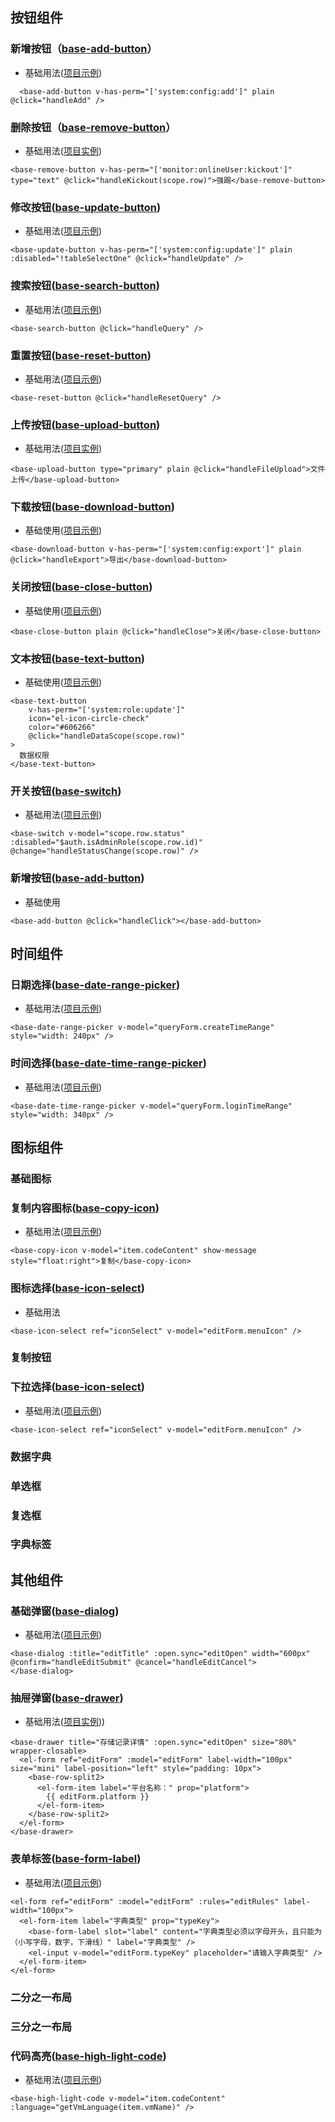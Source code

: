 ## 按钮组件

### 新增按钮（[base-add-button](https://gitee.com/dgxdks/youlan-boot/blob/master/youlan-web/src/framework/components/BaseAddButton.vue)）
* 基础用法([项目示例](https://gitee.com/dgxdks/youlan-boot/blob/master/youlan-web/src/views/system/config/index.vue#L36))
```vue
  <base-add-button v-has-perm="['system:config:add']" plain @click="handleAdd" />
```

### 删除按钮（[base-remove-button](https://sadfasdf/sadfasdf/)）
* 基础用法([项目实例](https://gitee.com/dgxdks/youlan-boot/blob/master/youlan-web/src/views/monitor/online/index.vue#L29))
```vue
<base-remove-button v-has-perm="['monitor:onlineUser:kickout']" type="text" @click="handleKickout(scope.row)">强踢</base-remove-button>
```

### 修改按钮([base-update-button](https://gitee.com/dgxdks/youlan-boot/blob/master/youlan-web/src/framework/components/BaseUpdateButton.vue))
* 基础用法([项目示例](https://gitee.com/dgxdks/youlan-boot/blob/master/youlan-web/src/views/system/config/index.vue#L39))
```vue
<base-update-button v-has-perm="['system:config:update']" plain :disabled="!tableSelectOne" @click="handleUpdate" />
```

### 搜索按钮([base-search-button](https://gitee.com/dgxdks/youlan-boot/blob/master/youlan-web/src/framework/components/BaseSearchButton.vue))
* 基础用法([项目示例](https://gitee.com/dgxdks/youlan-boot/blob/master/youlan-web/src/views/monitor/online/index.vue#L13))
```vue
<base-search-button @click="handleQuery" />
```

### 重置按钮([base-reset-button](https://gitee.com/dgxdks/youlan-boot/blob/master/youlan-web/src/framework/components/BaseResetButton.vue))
* 基础用法([项目示例](https://gitee.com/dgxdks/youlan-boot/blob/master/youlan-web/src/views/monitor/online/index.vue#L14))
```vue
<base-reset-button @click="handleResetQuery" />
```

### 上传按钮([base-upload-button](https://gitee.com/dgxdks/youlan-boot/blob/master/youlan-web/src/framework/components/BaseUploadButton.vue))
* 基础用法([项目实例](https://gitee.com/dgxdks/youlan-boot/blob/master/youlan-web/src/views/system/storage/record/index.vue#L51))
```vue
<base-upload-button type="primary" plain @click="handleFileUpload">文件上传</base-upload-button>
```

### 下载按钮([base-download-button](https://gitee.com/dgxdks/youlan-boot/blob/master/youlan-web/src/framework/components/BaseDownloadButton.vue))
* 基础使用([项目示例](https://gitee.com/dgxdks/youlan-boot/blob/master/youlan-web/src/views/system/config/index.vue#L45))
```vue
<base-download-button v-has-perm="['system:config:export']" plain @click="handleExport">导出</base-download-button>
```

### 关闭按钮([base-close-button](https://gitee.com/dgxdks/youlan-boot/blob/master/youlan-web/src/framework/components/BaseCloseButton.vue))
* 基础使用([项目示例](https://gitee.com/dgxdks/youlan-boot/blob/master/youlan-web/src/views/system/role/authUser.vue#L36))
```vue
<base-close-button plain @click="handleClose">关闭</base-close-button>
```


### 文本按钮([base-text-button](https://gitee.com/dgxdks/youlan-boot/blob/master/youlan-web/src/framework/components/BaseTextButton.vue))
* 基础使用([项目示例](https://gitee.com/dgxdks/youlan-boot/blob/master/youlan-web/src/views/system/role/index.vue#L67))
```vue
<base-text-button
    v-has-perm="['system:role:update']"
    icon="el-icon-circle-check"
    color="#606266"
    @click="handleDataScope(scope.row)"
>
  数据权限
</base-text-button>
```

### 开关按钮([base-switch](https://gitee.com/dgxdks/youlan-boot/blob/master/youlan-web/src/framework/components/BaseSwitch.vue))
* 基础用法([项目示例](https://gitee.com/dgxdks/youlan-boot/blob/master/youlan-web/src/views/system/role/index.vue#L58))
```vue
<base-switch v-model="scope.row.status" :disabled="$auth.isAdminRole(scope.row.id)" @change="handleStatusChange(scope.row)" />
```
### 新增按钮([base-add-button](https://sadfasdf/sadfasdf/))

* 基础使用
```vue
<base-add-button @click="handleClick"></base-add-button>
```
## 时间组件

### 日期选择([base-date-range-picker](https://gitee.com/dgxdks/youlan-boot/blob/master/youlan-web/src/framework/components/BaseDateRangePicker.vue))
* 基础用法([项目示例](https://gitee.com/dgxdks/youlan-boot/blob/master/youlan-web/src/views/system/config/index.vue#L26))
```vue
<base-date-range-picker v-model="queryForm.createTimeRange" style="width: 240px" />
```

### 时间选择([base-date-time-range-picker](https://gitee.com/dgxdks/youlan-boot/blob/master/youlan-web/src/framework/components/BaseDateTimeRangePicker.vue))
* 基础用法([项目示例](https://gitee.com/dgxdks/youlan-boot/blob/master/youlan-web/src/views/system/log/login/index.vue#L26))
```vue
<base-date-time-range-picker v-model="queryForm.loginTimeRange" style="width: 340px" />
```

## 图标组件

### 基础图标

### 复制内容图标([base-copy-icon](https://gitee.com/dgxdks/youlan-boot/blob/master/youlan-web/src/framework/components/BaseCopyIcon.vue))
* 基础用法([项目示例](https://gitee.com/dgxdks/youlan-boot/blob/master/youlan-web/src/views/tools/generator/index.vue#L122))
```vue
<base-copy-icon v-model="item.codeContent" show-message style="float:right">复制</base-copy-icon>
```

### 图标选择([base-icon-select](https://))
* 基础用法
```vue
<base-icon-select ref="iconSelect" v-model="editForm.menuIcon" />
```
### 复制按钮

### 下拉选择([base-icon-select](https://gitee.com/dgxdks/youlan-boot/blob/master/youlan-web/src/framework/components/BaseIconSelect.vue))
* 基础用法([项目示例](https://gitee.com/dgxdks/youlan-boot/blob/master/youlan-web/src/views/system/menu/index.vue#L79))
```vue
<base-icon-select ref="iconSelect" v-model="editForm.menuIcon" />
```

### 数据字典
### 单选框
### 复选框
### 字典标签

## 其他组件

### 基础弹窗([base-dialog](https://gitee.com/dgxdks/youlan-boot/blob/master/youlan-web/src/framework/components/BaseDialog.vue))
* 基础用法([项目示例](https://gitee.com/dgxdks/youlan-boot/blob/master/youlan-web/src/views/system/config/index.vue#L83))
```vue
<base-dialog :title="editTitle" :open.sync="editOpen" width="600px" @confirm="handleEditSubmit" @cancel="handleEditCancel">
</base-dialog>
```

### 抽屉弹窗([base-drawer](https://gitee.com/dgxdks/youlan-boot/blob/master/youlan-web/src/framework/components/BaseDrawer.vue))
* 基础用法([项目实例](https://gitee.com/dgxdks/youlan-boot/blob/master/youlan-web/src/views/system/storage/record/index.vue#L96)))
```vue
<base-drawer title="存储记录详情" :open.sync="editOpen" size="80%" wrapper-closable>
  <el-form ref="editForm" :model="editForm" label-width="100px" size="mini" label-position="left" style="padding: 10px">
    <base-row-split2>
      <el-form-item label="平台名称：" prop="platform">
        {{ editForm.platform }}
      </el-form-item>
    </base-row-split2>
  </el-form>
</base-drawer>
```

### 表单标签([base-form-label](https://gitee.com/dgxdks/youlan-boot/blob/master/youlan-web/src/framework/components/BaseFormLabel.vue))
* 基础用法([项目示例](https://gitee.com/dgxdks/youlan-boot/blob/master/youlan-web/src/views/system/dict/index.vue#L94))
```vue
<el-form ref="editForm" :model="editForm" :rules="editRules" label-width="100px">
  <el-form-item label="字典类型" prop="typeKey">
    <base-form-label slot="label" content="字典类型必须以字母开头，且只能为（小写字母，数字，下滑线）" label="字典类型" />
    <el-input v-model="editForm.typeKey" placeholder="请输入字典类型" />
  </el-form-item>
</el-form>
```

### 二分之一布局

### 三分之一布局

### 代码高亮([base-high-light-code](https://gitee.com/dgxdks/youlan-boot/blob/master/youlan-web/src/framework/components/BaseHighLightCode.vue))
* 基础用法([项目示例](https://gitee.com/dgxdks/youlan-boot/blob/master/youlan-web/src/views/tools/generator/index.vue#L123))
```vue
<base-high-light-code v-model="item.codeContent" :language="getVmLanguage(item.vmName)" />
```
